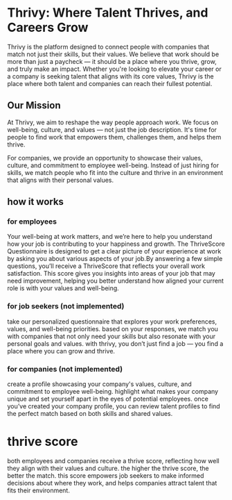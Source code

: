 # Thrivy: Where Talent Thrives, and Careers Grow

Thrivy is the platform designed to connect people with companies that match not just their skills, but their values. We believe that work should be more than just a paycheck — it should be a place where you thrive, grow, and truly make an impact. Whether you're looking to elevate your career or a company is seeking talent that aligns with its core values, Thrivy is the place where both talent and companies can reach their fullest potential.

## Our Mission

At Thrivy, we aim to reshape the way people approach work. We focus on well-being, culture, and values — not just the job description. It's time for people to find work that empowers them, challenges them, and helps them thrive.

For companies, we provide an opportunity to showcase their values, culture, and commitment to employee well-being. Instead of just hiring for skills, we match people who fit into the culture and thrive in an environment that aligns with their personal values.

## how it works

### for employees

Your well-being at work matters, and we’re here to help you understand how your job is contributing to your happiness and growth. The ThriveScore Questionnaire is designed to get a clear picture of your experience at work by asking you about various aspects of your job.By answering a few simple questions, you’ll receive a ThriveScore that reflects your overall work satisfaction. This score gives you insights into areas of your job that may need improvement, helping you better understand how aligned your current role is with your values and well-being.

### for job seekers (not implemented)

take our personalized questionnaire that explores your work preferences, values, and well-being priorities. based on your responses, we match you with companies that not only need your skills but also resonate with your personal goals and values. with thrivy, you don’t just find a job — you find a place where you can grow and thrive.

### for companies (not implemented)

create a profile showcasing your company's values, culture, and commitment to employee well-being. highlight what makes your company unique and set yourself apart in the eyes of potential employees. once you’ve created your company profile, you can review talent profiles to find the perfect match based on both skills and shared values.

# thrive score
both employees and companies receive a thrive score, reflecting how well they align with their values and culture. the higher the thrive score, the better the match. this score empowers job seekers to make informed decisions about where they work, and helps companies attract talent that fits their environment.
